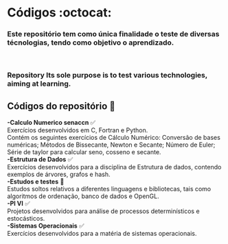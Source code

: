 # Códigos :octocat:

<h3>Este repositório tem como única finalidade o teste de diversas técnologias, tendo como objetivo o aprendizado.</h3><br>
<h3>Repository Its sole purpose is to test various technologies, aiming at learning.</h3>

## Códigos do repositório :pencil:

<b>-Calculo Numerico senaccn</b> :white_check_mark:<br>
Exercícios desenvolvidos em C, Fortran e Python.<br>
Contém os seguintes exercícios de Cálculo Numérico: Conversão de bases numéricas; Métodos de Bissecante, Newton e Secante; Número de Euler; Série de taylor para calcular seno, cosseno e secante.
<br>
<b>-Estrutura de Dados</b> :white_check_mark:<br>
Exercícios desenvolvidos para a disciplina de Estrutura de dados, contendo exemplos de árvores, grafos e hash.
<br>
<b>-Estudos e testes</b> :black_square_button:<br>
Estudos soltos relativos a diferentes linguagens e bibliotecas, tais como algoritmos de ordenação, banco de dados e OpenGL.
<br>
<b>-PI VI</b> :white_check_mark:<br>
Projetos desenvolvidos para análise de processos determinísticos e estocásticos. 
<br>
<b>-Sistemas Operacionais</b> :white_check_mark:<br>
Exercícios desenvolvidos para a matéria de sistemas operacionais.
<br>
